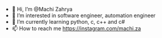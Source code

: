- 👋 Hi, I’m @Machi Zahrya
- 👀 I’m interested in software engineer, automation engineer
- 🌱 I’m currently learning python, c, c++ and c#
- 📫 How to reach me https://instagram.com/machi.za

<!---
Machi-Za/Machi-Za is a ✨ special ✨ repository because its `README.md` (this file) appears on your GitHub profile.
You can click the Preview link to take a look at your changes.
--->
